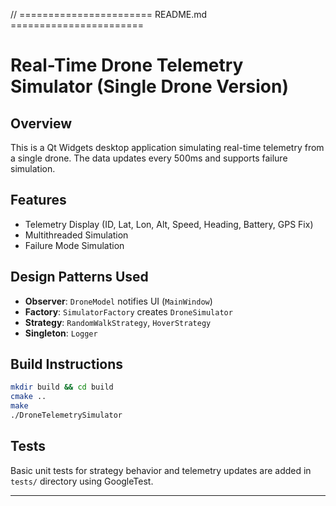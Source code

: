// ======================= README.md =======================
# Real-Time Drone Telemetry Simulator (Single Drone Version)

## Overview
This is a Qt Widgets desktop application simulating real-time telemetry from a single drone. The data updates every 500ms and supports failure simulation.

## Features
- Telemetry Display (ID, Lat, Lon, Alt, Speed, Heading, Battery, GPS Fix)
- Multithreaded Simulation
- Failure Mode Simulation

## Design Patterns Used
- **Observer**: `DroneModel` notifies UI (`MainWindow`)
- **Factory**: `SimulatorFactory` creates `DroneSimulator`
- **Strategy**: `RandomWalkStrategy`, `HoverStrategy`
- **Singleton**: `Logger`

## Build Instructions
```bash
mkdir build && cd build
cmake ..
make
./DroneTelemetrySimulator
```

## Tests
Basic unit tests for strategy behavior and telemetry updates are added in `tests/` directory using GoogleTest.

---
